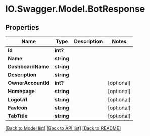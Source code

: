# IO.Swagger.Model.BotResponse
## Properties

Name | Type | Description | Notes
------------ | ------------- | ------------- | -------------
**Id** | **int?** |  | 
**Name** | **string** |  | 
**DashboardName** | **string** |  | 
**Description** | **string** |  | 
**OwnerAccountId** | **int?** |  | [optional] 
**Homepage** | **string** |  | [optional] 
**LogoUrl** | **string** |  | [optional] 
**FavIcon** | **string** |  | [optional] 
**TabTitle** | **string** |  | [optional] 

[[Back to Model list]](../README.md#documentation-for-models) [[Back to API list]](../README.md#documentation-for-api-endpoints) [[Back to README]](../README.md)

